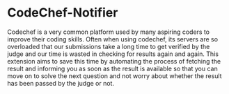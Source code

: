 # CodeChef-Notifier

Codechef is a very common platform used by many aspiring coders to improve their coding skills. Often when using codechef, its servers are so overloaded that our submissions take a long time to get verified by the judge and our time is wasted in checking for results again and again. This extension aims to save this time by automating the process of fetching the result and informing you as soon as the result is available so that you can move on to solve the next question and not worry about whether the result has been passed by the judge or not.
